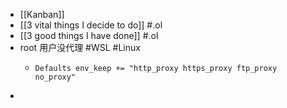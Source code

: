 - [[Kanban]]
- [[3 vital things I decide to do]] #.ol
- [[3 good things I have done]] #.ol
- root 用户没代理  #WSL #Linux
	- ```sudoers
	  Defaults env_keep += "http_proxy https_proxy ftp_proxy no_proxy"	
	  ```
-